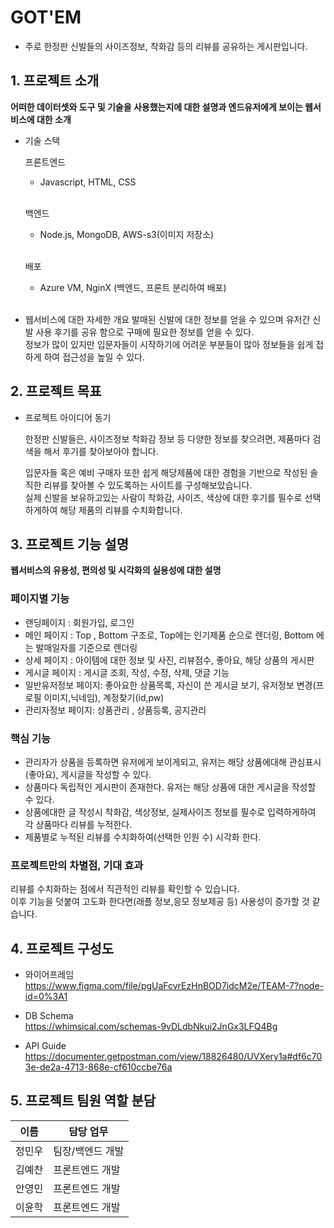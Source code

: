 # GOT'EM
- 주로 한정판 신발들의 사이즈정보, 착화감 등의 리뷰를 공유하는 게시판입니다.

## 1. 프로젝트 소개

**어떠한 데이터셋와 도구 및 기술을 사용했는지에 대한 설명과 엔드유저에게 보이는 웹서비스에 대한 소개**

  - 기술 스택<br>
    
    프론트엔드<br>
    - Javascript, HTML, CSS <br><br>
    
    백엔드<br>
    - Node.js, MongoDB, AWS-s3(이미지 저장소)
    <br><br>
    
    배포 <br>
    - Azure VM, NginX (백엔드, 프론트 분리하여 배포)
    
    <br>
  - 웹서비스에 대한 자세한 개요
    발매된 신발에 대한 정보를 얻을 수 있으며 유저간 신발 사용 후기를 공유 함으로 구매에 필요한 정보를 얻을 수 있다.<br>
    정보가 많이 있지만 입문자들이 시작하기에 어려운 부분들이 많아 정보들을 쉽게 접하게 하여 접근성을 높일 수 있다.

## 2. 프로젝트 목표

  - 프로젝트 아이디어 동기
  
    한정판 신발들은, 사이즈정보 착화감 정보 등 다양한 정보를 찾으려면, 제품마다 검색을 해서 후기를 
        찾아보아야 합니다.
    <br>
    
    입문자들 혹은 예비 구매자 또한 쉽게 해당제품에 대한 경험을 기반으로 작성된 솔직한 리뷰를 찾아볼 수 있도록하는 사이트를 구성해보았습니다.
    <br>
    실제 신발을 보유하고있는 사람이 착화감, 사이즈, 색상에 대한 후기를 필수로 선택하게하여 해당 제품의 리뷰를 수치화합니다.

## 3. 프로젝트 기능 설명

**웹서비스의 유용성, 편의성 및 시각화의 실용성에 대한 설명**

  ### 페이지별 기능
  - 랜딩페이지 : 회원가입, 로그인
  - 메인 페이지 : Top , Bottom 구조로, Top에는 인기제품 순으로 렌더링, Bottom 에는 발매일자를 기준으로 렌더링
  - 상세 페이지 : 아이템에 대한 정보 및 사진, 리뷰점수, 좋아요, 해당 상품의 게시판
  - 게시글 페이지 : 게시글 조회, 작성, 수정, 삭제, 댓글 기능 
  - 일반유저정보 페이지: 좋아요한 상품목록, 자신이 쓴 게시글 보기, 유저정보 변경(프로필 이미지,닉네임), 계정찾기(id,pw)
  - 관리자정보 페이지: 상품관리 , 상품등록, 공지관리
  
  ### 핵심 기능
  - 관리자가 상품을 등록하면 유저에게 보이게되고, 유저는 해당 상품에대해 관심표시(좋아요), 게시글을 작성할 수 있다.
  - 상품마다 독립적인 게시판이 존재한다. 유저는 해당 상품에 대한 게시글을 작성할 수 있다.
  - 상품에대한 글 작성시 착화감, 색상정보, 실제사이즈 정보를 필수로 입력하게하여 각 상품마다 리뷰를 누적한다.
  - 제품별로 누적된 리뷰를 수치화하여(선택한 인원 수) 시각화 한다.
  
  ### 프로젝트만의 차별점, 기대 효과 
  리뷰를 수치화하는 점에서 직관적인 리뷰를 확인할 수 있습니다. <br>
  이후 기능을 덧붙여 고도화 한다면(래플 정보,응모 정보제공 등) 사용성이 증가할 것 같습니다. 
  


## 4. 프로젝트 구성도
  - 와이어프레임 <br>
  https://www.figma.com/file/pgUaFcvrEzHnBOD7idcM2e/TEAM-7?node-id=0%3A1

  - DB Schema <br> 
  https://whimsical.com/schemas-9vDLdbNkui2JnGx3LFQ4Bg
  
  - API Guide <br>
  https://documenter.getpostman.com/view/18826480/UVXery1a#df6c703e-de2a-4713-868e-cf610ccbe76a

## 5. 프로젝트 팀원 역할 분담
| 이름 | 담당 업무 |
| ------ | ------ |
| 정민우 | 팀장/백엔드 개발 |
| 김예찬 | 프론트엔드 개발  |
| 안영민 | 프론트엔드 개발  |
| 이윤학 | 프론트엔드 개발  |

